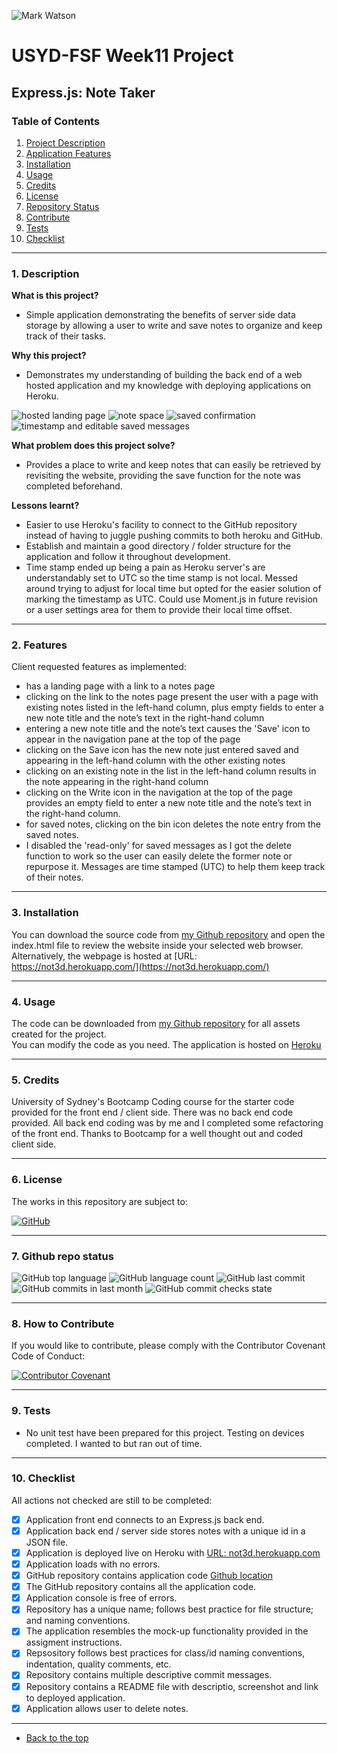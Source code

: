 ![Mark Watson](./public/assets/img/notes_banner.jpg)
# USYD-FSF Week11 Project
## Express.js: Note Taker

### Table of Contents  
  
   1. [Project Description](#1-description)
   2. [Application Features](#2-features)
   3. [Installation](#3-installation)
   4. [Usage](#4-usage)
   5. [Credits](#5-credits)
   6. [License](#6-license)
   7. [Repository Status](#7-github-repo-status)
   8. [Contribute](#8-how-to-contribute)
   9. [Tests](#9-tests)
   10. [Checklist](#10-checklist)

---
### 1. Description  
**What is this project?**  
* Simple application demonstrating the benefits of server side data storage by allowing a user to write and save notes to organize and keep track of their tasks.

**Why this project?**  
* Demonstrates my understanding of building the back end of a web hosted application and my knowledge with deploying applications on Heroku.

![hosted landing page](./public/assets/img/screenshot1.jpg) ![note space](./public/assets/img/screenshot2.jpg) ![saved confirmation](./public/assets/img/screenshot3.jpg) ![timestamp and editable saved messages](./public/assets/img/screenshot4.jpg)


**What problem does this project solve?**  
* Provides a place to write and keep notes that can easily be retrieved by revisiting the website, providing the save function for the note was completed beforehand.

**Lessons learnt?**  
* Easier to use Heroku's facility to connect to the GitHub repository instead of having to juggle pushing commits to both heroku and GitHub.
* Establish and maintain a good directory / folder structure for the application and follow it throughout development.
* Time stamp ended up being a pain as Heroku server's are understandably set to UTC so the time stamp is not local.  Messed around trying to adjust for local time but opted for the easier solution of marking the timestamp as UTC.  Could use Moment.js in future revision or a user settings area for them to provide their local time offset.

---
### 2. Features  
Client requested features as implemented:  
- has a landing page with a link to a notes page
- clicking on the link to the notes page present the user with a page with existing notes listed in the left-hand column, plus empty fields to enter a new note title and the note’s text in the right-hand column
- entering a new note title and the note’s text causes the 'Save' icon to appear in the navigation pane at the top of the page
- clicking on the Save icon has the new note just entered saved and appearing in the left-hand column with the other existing notes
- clicking on an existing note in the list in the left-hand column results in the note appearing in the right-hand column
- clicking on the Write icon in the navigation at the top of the page provides an empty field to enter a new note title and the note’s text in the right-hand column.
- for saved notes, clicking on the bin icon deletes the note entry from the saved notes.
- I disabled the 'read-only' for saved messages as I got the delete function to work so the user can easily delete the former note or repurpose it.  Messages are time stamped (UTC) to help them keep track of their notes.

---
### 3. Installation  
You can download the source code from [my Github repository](https://github.com/Mark33Mark/noted)  and open the index.html file to review the website inside your selected web browser.  
Alternatively, the webpage is hosted at [URL: https://not3d.herokuapp.com/](https://not3d.herokuapp.com/)

---
### 4. Usage  
The code can be downloaded from [my Github repository](https://github.com/Mark33Mark/noted) for all assets created for the project.  
You can modify the code as you need.
The application is hosted on [Heroku](https://not3d.herokuapp.com/)

---
### 5. Credits  
University of Sydney's Bootcamp Coding course for the starter code provided for the front end / client side.  There was no back end code provided.  All back end coding was by me and I completed some refactoring of the front end.  Thanks to Bootcamp for a well thought out and coded client side.

---
### 6. License  
 The works in this repository are subject to:  

[![GitHub](https://img.shields.io/github/license/Mark33Mark/noted)](doc/LICENSE.md)

---
### 7. Github repo status  

![GitHub top language](https://img.shields.io/github/languages/top/Mark33Mark/noted)
![GitHub language count](https://img.shields.io/github/languages/count/Mark33Mark/noted)
![GitHub last commit](https://img.shields.io/github/last-commit/Mark33Mark/FSF-developer-portfolio)
![GitHub commits in last month](https://img.shields.io/github/commit-activity/m/Mark33Mark/noted)
![GitHub commit checks state](https://img.shields.io/github/checks-status/Mark33Mark/noted/4ccc00400ed30abfae738a01e2c1f784611753e1)

---
### 8. How to Contribute
 If you would like to contribute, please comply with the Contributor Covenant Code of Conduct:  

[![Contributor Covenant](https://img.shields.io/badge/Contributor%20Covenant-2.1-4baaaa.svg)](doc/code_of_conduct.md)

---
### 9. Tests  
- No unit test have been prepared for this project.  Testing on devices completed.  I wanted to but ran out of time.

---
### 10. Checklist  
 All actions not checked are still to be completed:

* [x]  Application front end connects to an Express.js back end.
* [x]  Application back end / server side stores notes with a unique id in a JSON file.
* [x]  Application is deployed live on Heroku with [URL: not3d.herokuapp.com](https://not3d.herokuapp.com/)
* [x]  Application loads with no errors.
* [x]  GitHub repository contains application code [Github location](https://github.com/Mark33Mark/noted)
* [x]  The GitHub repository contains all the application code.
* [x]  Application console is free of errors.
* [x]  Repository has a unique name; follows best practice for file structure; and naming conventions.
* [x]  The application resembles the mock-up functionality provided in the assigment instructions.
* [x]  Repsository follows best practices for class/id naming conventions, indentation, quality comments, etc.
* [x]  Repository contains multiple descriptive commit messages.
* [x]  Repository contains a README file with descriptio, screenshot and link to deployed application.
* [x]  Application allows user to delete notes.

---

- [Back to the top](#usyd-fsf-week11-project)